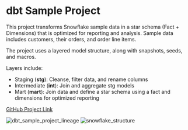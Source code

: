 # dbt Sample Project

This project transforms Snowflake sample data in a star schema (Fact + Dimensions) that is optimized for reporting and analysis.
Sample data includes customers, their orders, and order line items.

The project uses a layered model structure, along with snapshots, seeds, and macros.

Layers include:
- Staging (**stg**): Cleanse, filter data, and rename columns
- Intermediate (**int**): Join and aggregate stg models
- Mart (**mart**): Join data and define a star schema using a fact and dimensions for optimized reporting

[GitHub Project Link](https://github.com/dbt-snowflake-demo/sample-project)

![dbt_sample_project_lineage](https://github.com/user-attachments/assets/6a6e12bc-0aa1-4a3e-940e-15246b25c247)
![snowflake_structure](https://github.com/user-attachments/assets/c91730f9-400d-4ba5-87b5-f9d9b805de27)
